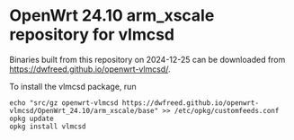 OpenWrt 24.10 arm_xscale repository for vlmcsd
========

Binaries built from this repository on 2024-12-25 can be downloaded from <https://dwfreed.github.io/openwrt-vlmcsd/>.

To install the vlmcsd package, run

```
echo "src/gz openwrt-vlmcsd https://dwfreed.github.io/openwrt-vlmcsd/OpenWrt_24.10/arm_xscale/base" >> /etc/opkg/customfeeds.conf
opkg update
opkg install vlmcsd
```
